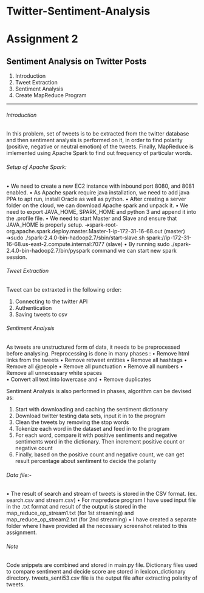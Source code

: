 # Twitter-Sentiment-Analysis
# Assignment 2

## Sentiment Analysis on Twitter Posts

1.  Introduction
2.  Tweet Extraction
3.  Sentiment Analysis
4.  Create MapReduce Program

----------

###### Introduction

In this problem, set of tweets is to be extracted from the twitter database and then sentiment analysis is performed on it, in order to find polarity (positive, negative or neutral emotion) of the tweets. Finally, MapReduce is imlemented using Apache Spark to find out frequency of particular words.

###### Setup of Apache Spark:
• We need to create a new EC2 instance with inbound port 8080, and 8081 enabled.
• As Apache spark require java installation, we need to add java PPA to apt run, install Oracle as well as python.
• After creating a server folder on the cloud, we can download Apache spark and unpack it.
• We need to export JAVA_HOME, SPARK_HOME and python 3 and append it into the .profile file.
• We need to start Master and Slave and ensure that JAVA_HOME is properly setup.
➔spark-root-org.apache.spark.deploy.master.Master-1-ip-172-31-16-68.out (master)
➔sudo ./spark-2.4.0-bin-hadoop2.7/sbin/start-slave.sh spark://ip-172-31-16-68.us-east-2.compute.internal:7077 (slave)
• By running sudo ./spark-2.4.0-bin-hadoop2.7/bin/pyspark command we can start new spark session.

###### Tweet Extraction

Tweet can be extraxted in the following order:

1.  Connecting to the twitter API
2.  Authentication
3.  Saving tweets to csv


###### Sentiment Analysis

As tweets are unstructured form of data, it needs to be preprocessed before analysing. Preprocessing is done in many phases : 
• Remove html links from the tweets 
• Remove retweet entities 
• Remove all hashtags 
• Remove all @people
• Remove all punctuation 
• Remove all numbers
• Remove all unnecessary white spaces  
• Convert all text into lowercase and 
• Remove duplicates


Sentiment Analysis is also performed in phases, algorithm can be devised as:

1.  Start with downloading and caching the sentiment dictionary
2.  Download twitter testing data sets, input it in to the program
3.  Clean the tweets by removing the stop words
4.  Tokenize each word in the dataset and feed in to the program
5.  For each word, compare it with positive sentiments and negative sentiments word in the dictionary. Then increment positive count or negative count
6.  Finally, based on the positive count and negative count, we can get result percentage about sentiment to decide the polarity

###### Data file:-
• The result of search and stream of tweets is stored in the CSV format. (ex. search.csv and stream.csv)
• For mapreduce program I have used input file in the .txt format and result of the output is stored in the map_reduce_op_stream1.txt (for 1st streaming) and map_reduce_op_stream2.txt (for 2nd streaming)
• I have created a separate folder where I have provided all the necessary screenshot related to this assignment.


###### Note

Code snippets are combined and stored in main.py file. Dictionary files used to compare sentiment and decide score are stored in lexicon_dictionary directory. tweets_senti53.csv file is the output file after extracting polarity of tweets.
